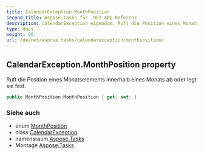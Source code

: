 ```yaml
---
title: CalendarException.MonthPosition
second_title: Aspose.Tasks für .NET-API-Referenz
description: CalendarException eigendom. Ruft die Position eines Monatselements innerhalb eines Monats ab oder legt sie fest.
type: docs
weight: 90
url: /de/net/aspose.tasks/calendarexception/monthposition/
---
```

## CalendarException.MonthPosition property

Ruft die Position eines Monatselements innerhalb eines Monats ab oder legt sie fest.

```csharp
public MonthPosition MonthPosition { get; set; }
```

### Siehe auch

* enum [MonthPosition](../../monthposition/)
* class [CalendarException](../)
* namensraum [Aspose.Tasks](../../calendarexception/)
* Montage [Aspose.Tasks](../../../)


